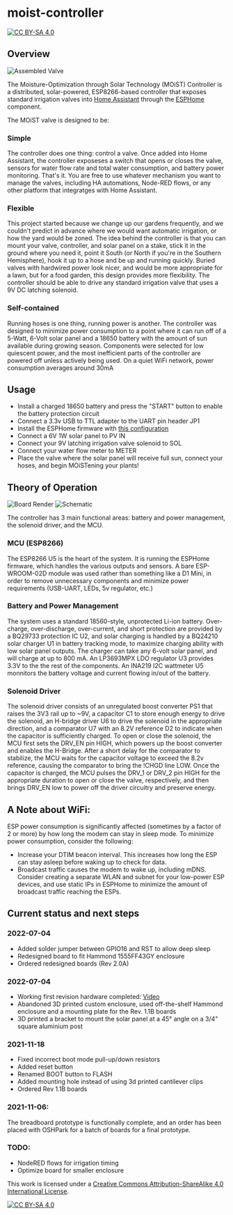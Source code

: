 # moist-controller
[![CC BY-SA 4.0][cc-by-sa-shield]][cc-by-sa]

## Overview

![Assembled Valve](/images/assembled.jpg?raw=true)

The Moisture-Optimization through Solar Technology (MOiST) Controller is a distributed, solar-powered, ESP8266-based
controller that exposes standard irrigation valves into [Home Assistant](https://www.home-assistant.io/) through
the [ESPHome](https://esphome.io/) component.

The MOiST valve is designed to be:

### Simple

The controller does one thing: control a valve. Once added into Home Assistant, the controller exposeses a switch that
opens or closes the valve, sensors for water flow rate and total water consumption, and battery power monitoring. That's
it. You are free to use whatever mechanism you want to manage the valves, including HA automations, Node-RED flows, or
any other platform that integratges with Home Assistant.

### Flexible

This project started because we change up our gardens frequently, and we couldn't predict in advance where we would want
automatic irrigation, or how the yard would be zoned. The idea behind the controller is that you can mount your valve, 
controller, and solar panel on a stake, stick it in the ground where you need it, point it South (or North if you're in
the Southern Hemisphere), hook it up to a hose and be up and running quickly. Buried valves with hardwired power look
nicer, and would be more appropriate for a lawn, but for a food garden, this design provides more flexibility. The
controller should be able to drive any standard irrigation valve that uses a 9V DC latching solenoid.

### Self-contained

Running hoses is one thing, running power is another. The controller was designed to minimize power consumption to a
point where it can run off of a 5-Watt, 6-Volt solar panel and a 18650 battery with the amount of sun available during
growing season. Components were selected for low quiescent power, and the most inefficient parts of the controller are
powered off unless actively being used. On a quiet WiFi network, power consumption averages around 30mA

## Usage

- Install a charged 18650 battery and press the "START" button to enable the battery protection circuit
- Connect a 3.3v USB to TTL adapter to the UART pin header JP1
- Install the ESPHome firmware with [this configuration](/moist-valve.yaml)
- Connect a 6V 1W solar panel to PV IN
- Connect your 9V latching irrigation valve solenoid to SOL
- Connect your water flow meter to METER
- Place the valve where the solar panel will receive full sun, connect your hoses, and begin MOiSTening your plants!

## Theory of Operation
![Board Render](/images/Main_Board.png?raw=true)
![Schematic](/images/Main_Board.svg?raw=true)

The controller has 3 main functional areas: battery and power management, the solenoid driver, and the MCU.

### MCU (ESP8266)

The ESP8266 U5 is the heart of the system. It is running the ESPHome firmware, which handles the various outputs and sensors.
A bare ESP-WROOM-02D module was used rather than something like a D1 Mini, in order to remove unnecessary components and
minimize power requirements (USB-UART, LEDs, 5v regulator, etc.)

### Battery and Power Management

The system uses a standard 18560-style, unprotected Li-ion battery. Over-charge, over-discharge, over-current, and short
protection are provided by a BQ29733 protection IC U2, and solar charging is handled by a BQ24210 solar charger U1 in battery
tracking mode, to maximize charging ability with low solar panel outputs. The charger can take any 6-volt solar panel, and
will charge at up to 800 mA. An LP3693MPX LDO regulator U3 provides 3.3V to the the rest of the components. An INA219 I2C
wattmeter U5 monnitors the battery voltage and current flowing in/out of the battery.

### Solenoid Driver

The solenoid driver consists of an unregulated boost converter PS1 that raises the 3V3 rail up to ~9V, a capacitor C1 to store
enough energy to drive the solenoid, an H-bridge driver U6 to drive the solenoid in the appropriate direction, and a comparator 
U7 with an 8.2V reference D2 to indicate when the capacitor is sufficiently charged. To open or close the solenoid, the MCU first
sets the DRV_EN pin HIGH, which powers up the boost converter and enables the H-Bridge. After a short delay for the comparator
to stabilize, the MCU waits for the capacitor voltage to exceed the 8.2v reference, causing the comparator to bring the
!CHGD line LOW. Once the capacitor is charged, the MCU pulses the DRV_1 or DRV_2 pin HIGH for the appropriate duration to open or
close the valve, respectively, and then brings DRV_EN low to power off the driver circuitry and preserve energy.

## A Note about WiFi:

ESP power consumption is significantly affected (sometimes by a factor of 2 or more) by how long the modem can stay in sleep mode.
To minimize power consumption, consider the following:

- Increase your DTIM beacon interval. This increases how long the ESP can stay asleep before waking up to check for data.
- Broadcast traffic causes the modem to wake up, including mDNS. Consider creating a separate WLAN and subnet for your low-power ESP devices, and use static IPs in ESPHome to minimize the amount of broadcast traffic reaching the ESPs.

## Current status and next steps

### 2022-07-04
- Added solder jumper between GPIO16 and RST to allow deep sleep
- Redesigned board to fit Hammond 1555FF43GY enclosure
- Ordered redesigned boards (Rev 2.0A)


### 2022-07-04
- Working first revision hardware completed: [Video](https://youtu.be/AA5Or_j-FIE)
- Abandoned 3D printed custom enclosure, used off-the-shelf Hammond enclosure and a mounting plate for the Rev. 1.1B boards
- 3D printed a bracket to mount the solar panel at a 45° angle on a 3/4" square aluminium post

### 2021-11-18
- Fixed incorrect boot mode pull-up/down resistors
- Added reset button
- Renamed BOOT button to FLASH
- Added mounting hole instead of using 3d printed cantilever clips
- Ordered Rev 1.1B boards

### 2021-11-06:
The breadboard prototype is functionally complete, and an order has been placed with OSHPark for a batch of boards for a
final prototype. 

### TODO:
- NodeRED flows for irrigation timing
- Optimize board for smaller enclosure


This work is licensed under a
[Creative Commons Attribution-ShareAlike 4.0 International License][cc-by-sa].

[![CC BY-SA 4.0][cc-by-sa-image]][cc-by-sa]

[cc-by-sa]: http://creativecommons.org/licenses/by-sa/4.0/
[cc-by-sa-image]: https://licensebuttons.net/l/by-sa/4.0/88x31.png
[cc-by-sa-shield]: https://img.shields.io/badge/License-CC%20BY--SA%204.0-lightgrey.svg
